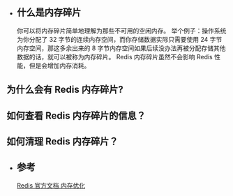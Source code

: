 - ## 什么是内存碎片
  你可以将内存碎片简单地理解为那些不可用的空闲内存。
  举个例子：操作系统为你分配了 32 字节的连续内存空间，而你存储数据实际只需要使用 24 字节内存空间，那这多余出来的 8 字节内存空间如果后续没办法再被分配存储其他数据的话，就可以被称为内存碎片。
  Redis 内存碎片虽然不会影响 Redis 性能，但是会增加内存消耗。
## 为什么会有 Redis 内存碎片?
## 如何查看 Redis 内存碎片的信息？
## 如何清理 Redis 内存碎片？
- ## 参考
  [Redis 官方文档 内存优化](https://redis.io/topics/memory-optimization)